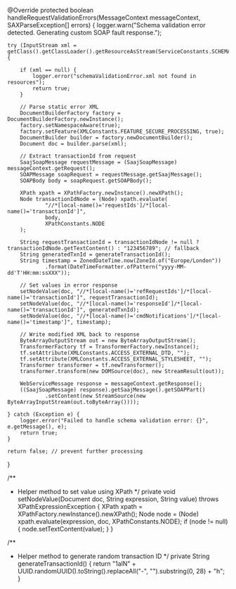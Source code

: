 @Override
protected boolean handleRequestValidationErrors(MessageContext messageContext, SAXParseException[] errors) {
    logger.warn("Schema validation error detected. Generating custom SOAP fault response.");

    try (InputStream xml = getClass().getClassLoader().getResourceAsStream(ServiceConstants.SCHEMA_VALIDATION_ERROR_XML)) {

        if (xml == null) {
            logger.error("schemaValidationError.xml not found in resources");
            return true;
        }

        // Parse static error XML
        DocumentBuilderFactory factory = DocumentBuilderFactory.newInstance();
        factory.setNamespaceAware(true);
        factory.setFeature(XMLConstants.FEATURE_SECURE_PROCESSING, true);
        DocumentBuilder builder = factory.newDocumentBuilder();
        Document doc = builder.parse(xml);

        // Extract transactionId from request
        SaajSoapMessage requestMessage = (SaajSoapMessage) messageContext.getRequest();
        SOAPMessage soapRequest = requestMessage.getSaajMessage();
        SOAPBody body = soapRequest.getSOAPBody();

        XPath xpath = XPathFactory.newInstance().newXPath();
        Node transactionIdNode = (Node) xpath.evaluate(
                "//*[local-name()='requestIds']/*[local-name()='transactionId']",
                body,
                XPathConstants.NODE
        );

        String requestTransactionId = transactionIdNode != null ? transactionIdNode.getTextContent() : "123456789"; // fallback
        String generatedTxnId = generateTransactionId();
        String timestamp = ZonedDateTime.now(ZoneId.of("Europe/London"))
                .format(DateTimeFormatter.ofPattern("yyyy-MM-dd'T'HH:mm:ssXXX"));

        // Set values in error response
        setNodeValue(doc, "//*[local-name()='refRequestIds']/*[local-name()='transactionId']", requestTransactionId);
        setNodeValue(doc, "//*[local-name()='responseId']/*[local-name()='transactionId']", generatedTxnId);
        setNodeValue(doc, "//*[local-name()='cmdNotifications']/*[local-name()='timestamp']", timestamp);

        // Write modified XML back to response
        ByteArrayOutputStream out = new ByteArrayOutputStream();
        TransformerFactory tf = TransformerFactory.newInstance();
        tf.setAttribute(XMLConstants.ACCESS_EXTERNAL_DTD, "");
        tf.setAttribute(XMLConstants.ACCESS_EXTERNAL_STYLESHEET, "");
        Transformer transformer = tf.newTransformer();
        transformer.transform(new DOMSource(doc), new StreamResult(out));

        WebServiceMessage response = messageContext.getResponse();
        ((SaajSoapMessage) response).getSaajMessage().getSOAPPart()
                .setContent(new StreamSource(new ByteArrayInputStream(out.toByteArray())));

    } catch (Exception e) {
        logger.error("Failed to handle schema validation error: {}", e.getMessage(), e);
        return true;
    }

    return false; // prevent further processing
}

/**
 * Helper method to set value using XPath
 */
private void setNodeValue(Document doc, String expression, String value) throws XPathExpressionException {
    XPath xpath = XPathFactory.newInstance().newXPath();
    Node node = (Node) xpath.evaluate(expression, doc, XPathConstants.NODE);
    if (node != null) {
        node.setTextContent(value);
    }
}

/**
 * Helper method to generate random transaction ID
 */
private String generateTransactionId() {
    return "1alN" + UUID.randomUUID().toString().replaceAll("-", "").substring(0, 28) + "h";
}
